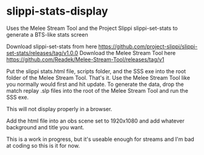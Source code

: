 # slippi-stats-display
Uses the Melee Stream Tool and the Project Slippi  slippi-set-stats to generate a BTS-like stats screen

Download slippi-set-stats from here https://github.com/project-slippi/slippi-set-stats/releases/tag/v1.0.0
Download the Melee Stream Tool here https://github.com/Readek/Melee-Stream-Tool/releases/tag/v1

Put the slippi stats.html file, scripts folder, and the SSS exe into the root folder of the Melee Stream Tool. That's it.
Use the Melee Stream Tool like you normally would first and hit update.
To generate the data, drop the match replay .slp files into the root of the Melee Stream Tool and run the SSS exe. 

This will not display properly in a browser.

Add the html file into an obs scene set to 1920x1080 and add whatever background and title you want.

This is a work in progress, but it's useable enough for streams and I'm bad at coding so this is it for now.
